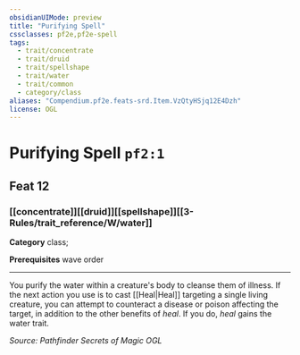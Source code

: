 ```yaml
---
obsidianUIMode: preview
title: "Purifying Spell"
cssclasses: pf2e,pf2e-spell
tags:
  - trait/concentrate
  - trait/druid
  - trait/spellshape
  - trait/water
  - trait/common
  - category/class
aliases: "Compendium.pf2e.feats-srd.Item.VzQtyHSjq12E4Dzh"
license: OGL
---
```

# Purifying Spell `pf2:1`
## Feat 12
### [[concentrate]][[druid]][[spellshape]][[3-Rules/trait_reference/W/water]]

**Category** class; 



**Prerequisites** wave order
* * *
You purify the water within a creature's body to cleanse them of illness. If the next action you use is to cast [[Heal|Heal]] targeting a single living creature, you can attempt to counteract a disease or poison affecting the target, in addition to the other benefits of _heal_. If you do, _heal_ gains the water trait.

*Source: Pathfinder Secrets of Magic*
*OGL*
